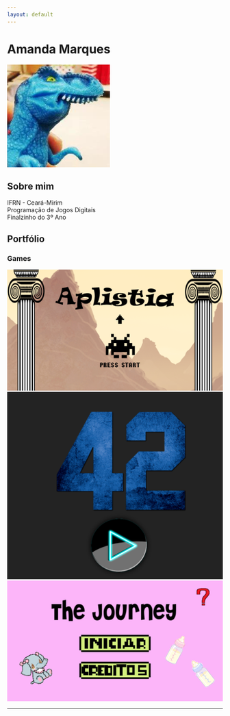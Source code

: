 ```yaml
---
layout: default
---
```

# Amanda Marques   
![](dinofauro.png)


## Sobre mim
  IFRN - Ceará-Mirim   
  Programação de Jogos Digitais   
  Finalzinho do 3º Ano   
  
## Portfólio   
### Games

[![](aplistia.png)](https://amanda13.github.io/Aplistia/)   
[![](42.PNG)](https://amanda13.github.io/amanda13.github.io/Jogo/)
[![](journey.png)](amanda13.github.io/TheJourney/)





* * *

[//]: # (Não aparece)

